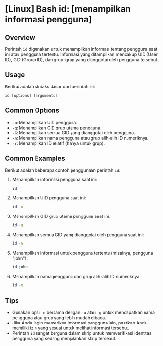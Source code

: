 # [Linux] Bash id: [menampilkan informasi pengguna]

## Overview
Perintah `id` digunakan untuk menampilkan informasi tentang pengguna saat ini atau pengguna tertentu. Informasi yang ditampilkan mencakup UID (User ID), GID (Group ID), dan grup-grup yang dianggotai oleh pengguna tersebut.

## Usage
Berikut adalah sintaks dasar dari perintah `id`:

```
id [options] [arguments]
```

## Common Options
- `-u`: Menampilkan UID pengguna.
- `-g`: Menampilkan GID grup utama pengguna.
- `-G`: Menampilkan semua GID yang dianggotai oleh pengguna.
- `-n`: Menampilkan nama pengguna atau grup alih-alih ID numeriknya.
- `-r`: Menampilkan ID relatif (hanya untuk grup).

## Common Examples
Berikut adalah beberapa contoh penggunaan perintah `id`:

1. Menampilkan informasi pengguna saat ini:
   ```bash
   id
   ```

2. Menampilkan UID pengguna saat ini:
   ```bash
   id -u
   ```

3. Menampilkan GID grup utama pengguna saat ini:
   ```bash
   id -g
   ```

4. Menampilkan semua GID yang dianggotai oleh pengguna saat ini:
   ```bash
   id -G
   ```

5. Menampilkan informasi untuk pengguna tertentu (misalnya, pengguna "john"):
   ```bash
   id john
   ```

6. Menampilkan nama pengguna dan grup alih-alih ID numeriknya:
   ```bash
   id -n
   ```

## Tips
- Gunakan opsi `-n` bersama dengan `-u` atau `-g` untuk mendapatkan nama pengguna atau grup yang lebih mudah dibaca.
- Jika Anda ingin memeriksa informasi pengguna lain, pastikan Anda memiliki izin yang sesuai untuk melihat informasi tersebut.
- Perintah `id` sangat berguna dalam skrip untuk memverifikasi identitas pengguna yang sedang menjalankan skrip tersebut.